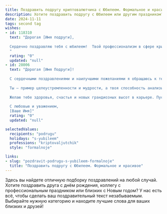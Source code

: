```yaml
---
title: Поздравить подругу криптовалютчика с Юбилеем. Формальное и красивое
description: Хотите поздравить подругу с Юбилеем или другим праздником? Наш ИИ создаст незабываемое поздравление, а вы обязательно выделитесь среди других.  
date: 2024-11-11
tags: second tag
wishes:
- id: 118310
  text: "Дорогая [Имя подруги],
  
  Сердечно поздравляю тебя с юбилеем!  Твой профессионализм в сфере криптовалют вызывает восхищение, а  достижения –  признак настоящего таланта и упорства. Желаю тебе дальнейших успехов в карьере,  новых ярких свершений и неизменного благополучия. Пусть  каждый день будет наполнен радостью, вдохновением и  успехом! Счастья, здоровья и всего самого наилучшего!
  "
  rating: "0"
  updated: "null"
- id: 28006
  text: "Дорогая [Имя Подруги]!
  
  С сердечными поздравлениями и наилучшими пожеланиями я обращаюсь к тебе в этот знаменательный день! В твой юбилей хочется отметить не только твои профессиональные достижения как криптовалютчика, но и ту невероятную энергию, с которой ты движешься по жизни.
  
  Ты — пример целеустремленности и мудрости, а твоя способность анализировать и предсказывать тенденции в мире криптовалют вдохновляет многих. Пусть каждый новый день приносит тебе свершения и радость, а твои усилия щедро вознаграждаются успехом!
  
  Желаю тебе здоровья, счастья и новых грандиозных высот в карьере. Пусть жизнь будет яркой, как взлеты на криптовалютном рынке, и полной удивительных возможностей!
  
  С любовью и уважением,
  [Ваше Имя]"
  rating: "0"
  updated: "null"

selectedValues:
  recipients: "podrugu"
  holidays: "s-yubileem"
  professions: "kriptovaljutchik"
  style: "formalnoje"

links:
- slug: "pozdravit-podrugu-s-yubileem-formalnoje"
  title: "Поздравить подругу с Юбилеем. Формальное и красивое"
---
```


Здесь вы найдете отличную подборку поздравлений на любой случай.
Хотите поздравить друга с днём рождения, коллегу с профессиональным праздником или близких с Новым годом? У нас есть всё, чтобы сделать ваш поздравительный текст незабываемым. Выбирайте нужную категорию и находите лучшие слова для ваших близких и друзей!
